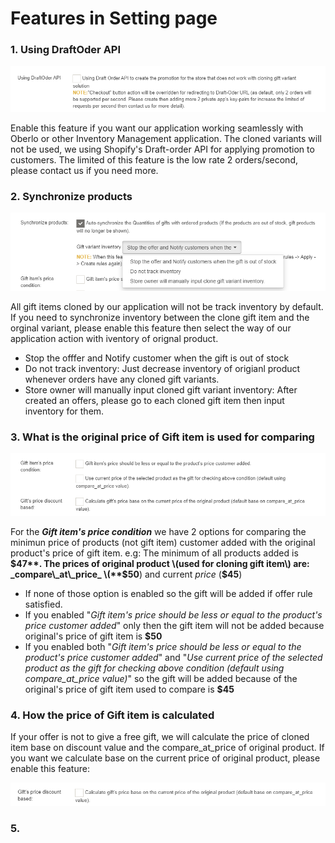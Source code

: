 # Features in Setting page

### 1. Using DraftOder API

![](../.gitbook/assets/image%20%2814%29.png)

Enable this feature if you want our application working seamlessly with Oberlo or other Inventory Management application. The cloned variants will not be used, we using Shopify's Draft-order API for applying promotion to customers. The limited of this feature is the low rate 2 orders/second, please contact us if you need more.

### 2. Synchronize products

![](../.gitbook/assets/image%20%2816%29.png)

All gift items cloned by our application will not be track inventory by default. If you need to synchronize inventory between the clone gift item and the orginal variant, please enable this feature then select the way of our application action with iventory of orignal product.

* Stop the offfer and Notify customer when the gift is out of stock
* Do not track inventory: Just decrease inventory of origianl product whenever orders have any cloned gift variants.
* Store owner will manually input cloned gift variant inventory: After created an offers, please go to each cloned gift item then input inventory for them.

### 3. What is the original price of Gift item is used for comparing

![](../.gitbook/assets/image%20%2817%29.png)

For the _**Gift item's price condition**_ we have 2 options for comparing the minimun price of products \(not gift item\) customer added with the original product's price of gift item. e.g: The minimum of all products added is **$47**. The prices of original product \(used for cloning gift item\) are: _compare\_at\_price_ \(**$50**\) and current _price_ \(**$45**\)

* If none of those option is enabled so the gift will be added if offer rule satisfied.
* If you enabled "_Gift item's price should be less or equal to the product's price customer added_" only then the gift item will not be added because original's price of gift item is **$50**
* If you enabled both "_Gift item's price should be less or equal to the product's price customer added_" and "_Use current price of the selected product as the gift for checking above condition \(default using compare\_at\_price value\)_" so the gift will be added because of the original's price of gift item used to compare is **$45**

### 4. How the price of Gift item is calculated

If your offer is not to give a free gift, we will calculate the price of cloned item base on discount value and the compare\_at\_price of original product. If you want we calculate base on the current price of original product, please enable this feature:

![](../.gitbook/assets/image%20%2815%29.png)

### 5. 







